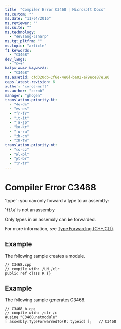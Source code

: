 ```yaml
---
title: "Compiler Error C3468 | Microsoft Docs"
ms.custom: ""
ms.date: "11/04/2016"
ms.reviewer: ""
ms.suite: ""
ms.technology: 
  - "devlang-csharp"
ms.tgt_pltfrm: ""
ms.topic: "article"
f1_keywords: 
  - "C3468"
dev_langs: 
  - "C++"
helpviewer_keywords: 
  - "C3468"
ms.assetid: cfd320db-2f6e-4e0d-ba02-e79ece87e1e0
caps.latest.revision: 6
author: "corob-msft"
ms.author: "corob"
manager: "ghogen"
translation.priority.ht: 
  - "de-de"
  - "es-es"
  - "fr-fr"
  - "it-it"
  - "ja-jp"
  - "ko-kr"
  - "ru-ru"
  - "zh-cn"
  - "zh-tw"
translation.priority.mt: 
  - "cs-cz"
  - "pl-pl"
  - "pt-br"
  - "tr-tr"
---
```

# Compiler Error C3468
'type' : you can only forward a type to an assembly:  
  
 '`file`' is not an assembly  
  
 Only types in an assembly can be forwarded.  
  
 For more information, see [Type Forwarding (C++/CLI)](../../windows/type-forwarding-cpp-cli.md).  
  
## Example  
 The following sample creates a module.  
  
```  
// C3468.cpp  
// compile with: /LN /clr  
public ref class R {};  
```  
  
## Example  
 The following sample generates C3468.  
  
```  
// C3468_b.cpp  
// compile with: /clr /c  
#using "C3468.netmodule"  
[ assembly:TypeForwardedTo(R::typeid) ];   // C3468  
```